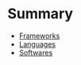 # Summary
- [Frameworks](/Frameworks/README.md)
- [Languages](/Languages/README.md)
- [Softwares](/Softwares/README.md)